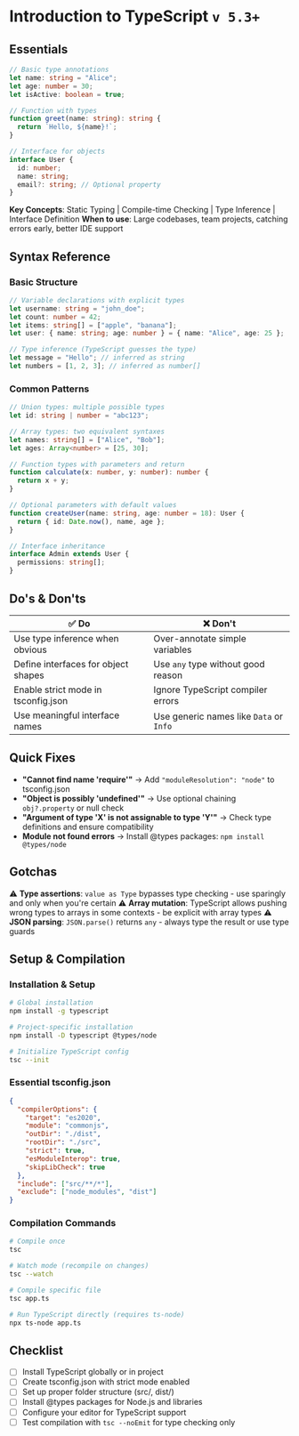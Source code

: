 # Introduction to TypeScript `v 5.3+`

## Essentials

```typescript
// Basic type annotations
let name: string = "Alice";
let age: number = 30;
let isActive: boolean = true;

// Function with types
function greet(name: string): string {
  return `Hello, ${name}!`;
}

// Interface for objects
interface User {
  id: number;
  name: string;
  email?: string; // Optional property
}
```

**Key Concepts**: Static Typing | Compile-time Checking | Type Inference | Interface Definition
**When to use**: Large codebases, team projects, catching errors early, better IDE support

## Syntax Reference

### Basic Structure

```typescript
// Variable declarations with explicit types
let username: string = "john_doe";
let count: number = 42;
let items: string[] = ["apple", "banana"];
let user: { name: string; age: number } = { name: "Alice", age: 25 };

// Type inference (TypeScript guesses the type)
let message = "Hello"; // inferred as string
let numbers = [1, 2, 3]; // inferred as number[]
```

### Common Patterns

```typescript
// Union types: multiple possible types
let id: string | number = "abc123";

// Array types: two equivalent syntaxes
let names: string[] = ["Alice", "Bob"];
let ages: Array<number> = [25, 30];

// Function types with parameters and return
function calculate(x: number, y: number): number {
  return x + y;
}

// Optional parameters with default values
function createUser(name: string, age: number = 18): User {
  return { id: Date.now(), name, age };
}

// Interface inheritance
interface Admin extends User {
  permissions: string[];
}
```

## Do's & Don'ts

| ✅ Do | ❌ Don't |
|-------|----------|
| Use type inference when obvious | Over-annotate simple variables |
| Define interfaces for object shapes | Use `any` type without good reason |
| Enable strict mode in tsconfig.json | Ignore TypeScript compiler errors |
| Use meaningful interface names | Use generic names like `Data` or `Info` |

## Quick Fixes

- **"Cannot find name 'require'"** → Add `"moduleResolution": "node"` to tsconfig.json
- **"Object is possibly 'undefined'"** → Use optional chaining `obj?.property` or null check
- **"Argument of type 'X' is not assignable to type 'Y'"** → Check type definitions and ensure compatibility
- **Module not found errors** → Install @types packages: `npm install @types/node`

## Gotchas

⚠️ **Type assertions**: `value as Type` bypasses type checking - use sparingly and only when you're certain
⚠️ **Array mutation**: TypeScript allows pushing wrong types to arrays in some contexts - be explicit with array types
⚠️ **JSON parsing**: `JSON.parse()` returns `any` - always type the result or use type guards

## Setup & Compilation

### Installation & Setup

```bash
# Global installation
npm install -g typescript

# Project-specific installation
npm install -D typescript @types/node

# Initialize TypeScript config
tsc --init
```

### Essential tsconfig.json

```json
{
  "compilerOptions": {
    "target": "es2020",
    "module": "commonjs",
    "outDir": "./dist",
    "rootDir": "./src",
    "strict": true,
    "esModuleInterop": true,
    "skipLibCheck": true
  },
  "include": ["src/**/*"],
  "exclude": ["node_modules", "dist"]
}
```

### Compilation Commands

```bash
# Compile once
tsc

# Watch mode (recompile on changes)
tsc --watch

# Compile specific file
tsc app.ts

# Run TypeScript directly (requires ts-node)
npx ts-node app.ts
```

## Checklist

- [ ] Install TypeScript globally or in project
- [ ] Create tsconfig.json with strict mode enabled
- [ ] Set up proper folder structure (src/, dist/)
- [ ] Install @types packages for Node.js and libraries
- [ ] Configure your editor for TypeScript support
- [ ] Test compilation with `tsc --noEmit` for type checking only